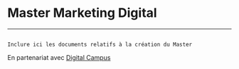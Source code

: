 # Master Marketing Digital

***

```{note}

Inclure ici les documents relatifs à la création du Master

```

En partenariat avec [Digital Campus]()